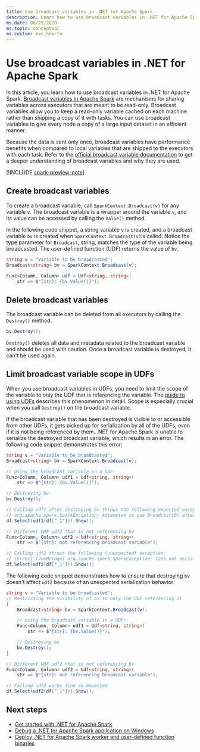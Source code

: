 ```yaml
---
title: Use broadcast variables in .NET for Apache Spark
description: Learn how to use broadcast variables in .NET for Apache Spark applications.
ms.date: 06/25/2020
ms.topic: conceptual
ms.custom: mvc,how-to
---
```


# Use broadcast variables in .NET for Apache Spark

In this article, you learn how to use broadcast variables in .NET for Apache Spark. [Broadcast variables in Apache Spark](https://spark.apache.org/docs/2.2.0/rdd-programming-guide.html#broadcast-variables) are mechanisms for sharing variables across executors that are meant to be read-only. Broadcast variables allow you to keep a read-only variable cached on each machine rather than shipping a copy of it with tasks. You can use broadcast variables to give every node a copy of a large input dataset in an efficient manner.

Because the data is sent only once, broadcast variables have performance benefits when compared to local variables that are shipped to the executors with each task. Refer to the [official broadcast variable documentation](https://spark.apache.org/docs/2.2.0/rdd-programming-guide.html#broadcast-variables) to get a deeper understanding of broadcast variables and why they are used.

[!INCLUDE [spark-preview-note](../../includes/spark-preview-note.md)]

## Create broadcast variables

To create a broadcast variable, call `SparkContext.Broadcast(v)` for any variable `v`. The broadcast variable is a wrapper around the variable `v`, and its value can be accessed by calling the `Value()` method.

In the following code snippet, a string variable `v` is created, and a broadcast variable `bv` is created when `SparkContext.Broadcast(v)`is called. Notice the type parameter for `Broadcast`, string, matches the type of the variable being broadcasted. The user-defined function (UDF) returns the value of `bv`.

```csharp
string v = "Variable to be broadcasted";
Broadcast<string> bv = SparkContext.Broadcast(v);

Func<Column, Column> udf = Udf<string, string>(
    str => $"{str}: {bv.Value()}");
```

## Delete broadcast variables

The broadcast variable can be deleted from all executors by calling the `Destroy()` method.

```csharp
bv.Destroy();
```

`Destroy()` deletes all data and metadata related to the broadcast variable and should be used with caution. Once a broadcast variable is destroyed, it can't be used again.

## Limit broadcast variable scope in UDFs

When you use broadcast variables in UDFs, you need to limit the scope of the variable to only the UDF that is referencing the variable. The [guide to using UDFs](udf-guide.md) describes this phenomenon in detail. Scope is especially crucial when you call `Destroy()` on the broadcast variable.

If the broadcast variable that has been destroyed is visible to or accessible from other UDFs, it gets picked up for serialization by all of the UDFs, even if it is not being referenced by them. .NET for Apache Spark is unable to serialize the destroyed broadcast variable, which results in an error. The following code snippet demonstrates this error:

```csharp
string v = "Variable to be broadcasted";
Broadcast<string> bv = SparkContext.Broadcast(v);

// Using the broadcast variable in a UDF:
Func<Column, Column> udf1 = Udf<string, string>(
    str => $"{str}: {bv.Value()}");

// Destroying bv
bv.Destroy();

// Calling udf1 after destroying bv throws the following expected exception:
// org.apache.spark.SparkException: Attempted to use Broadcast(0) after it was destroyed
df.Select(udf1(df["_1"])).Show();

// Different UDF udf2 that is not referencing bv
Func<Column, Column> udf2 = Udf<string, string>(
    str => $"{str}: not referencing broadcast variable");

// Calling udf2 throws the following (unexpected) exception:
// [Error] [JvmBridge] org.apache.spark.SparkException: Task not serializable
df.Select(udf2(df["_1"])).Show();
```

The following code snippet demonstrates how to ensure that destroying `bv` doesn't affect `udf2` because of an unexpected serialization behavior:

```csharp
string v = "Variable to be broadcasted";
// Restricting the visibility of bv to only the UDF referencing it
{
    Broadcast<string> bv = SparkContext.Broadcast(v);

    // Using the broadcast variable in a UDF:
    Func<Column, Column> udf1 = Udf<string, string>(
        str => $"{str}: {bv.Value()}");

    // Destroying bv
    bv.Destroy();
}

// Different UDF udf2 that is not referencing bv
Func<Column, Column> udf2 = Udf<string, string>(
    str => $"{str}: not referencing broadcast variable");

// Calling udf2 works fine as expected
df.Select(udf2(df["_1"])).Show();
```

## Next steps

* [Get started with .NET for Apache Spark](../tutorials/get-started.md)
* [Debug a .NET for Apache Spark application on Windows](debug.md)
* [Deploy .NET for Apache Spark worker and user-defined function binaries](deploy-worker-udf-binaries.md)
